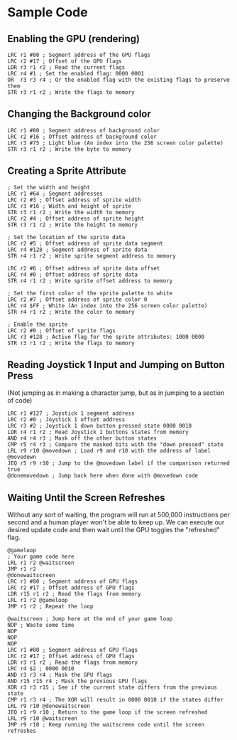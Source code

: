 # Sample Code

## Enabling the GPU (rendering)
```
LRC r1 #80 ; Segment address of the GPU flags
LRC r2 #17 ; Offset of the GPU flags
LDR r3 r1 r2 ; Read the current flags
LRC r4 #1 ; Set the enabled flag: 0000 0001
OR  r3 r3 r4 ; Or the enabled flag with the existing flags to preserve them
STR r3 r1 r2 ; Write the flags to memory
```

## Changing the Background color
```
LRC r1 #80 ; Segment address of background color
LRC r2 #16 ; Offset address of background color
LRC r3 #75 ; Light blue (An index into the 256 screen color palette)
STR r3 r1 r2 ; Write the byte to memory
```

## Creating a Sprite Attribute
```
; Set the width and height
LRC r1 #64 ; Segment addresses
LRC r2 #3 ; Offset address of sprite width
LRC r3 #16 ; Width and height of sprite
STR r3 r1 r2 ; Write the width to memory
LRC r2 #4 ; Offset address of sprite height
STR r3 r1 r2 ; Write the height to memory

; Set the location of the sprite data
LRC r2 #5 ; Offset address of sprite data segment
LRC r4 #128 ; Segment address of sprite data
STR r4 r1 r2 ; Write sprite segment address to memory

LRC r2 #6 ; Offset address of sprite data offset
LRC r4 #0 ; Offset address of sprite data
STR r4 r1 r2 ; Write sprite offset address to memory

; Set the first color of the sprite palette to white
LRC r2 #7 ; Offset address of sprite color 0
LRC r4 $FF ; White (An index into the 256 screen color palette)
STR r4 r1 r2 ; Write the color to memory

; Enable the sprite
LRC r2 #0 ; Offset of sprite flags
LRC r3 #128 ; Active flag for the sprite attributes: 1000 0000
STR r3 r1 r2 ; Write the flags to memory
```
## Reading Joystick 1 Input and Jumping on Button Press
(Not jumping as in making a character jump, but as in jumping to a section of code)
```
LRC r1 #127 ; Joystick 1 segment address
LRC r2 #0 ; Joystick 1 offset address
LRC r3 #2 ; Joystick 1 down button pressed state 0000 0010
LDR r4 r1 r2 ; Read Joystick 1 buttons states from memory
AND r4 r4 r3 ; Mask off the other button states
CMP r5 r4 r3 ; Compare the masked bits with the "down pressed" state
LRL r9 r10 @movedown ; Load r9 and r10 with the address of label @movedown
JEQ r5 r9 r10 ; Jump to the @movedown label if the comparison returned true
@donemovedown ; Jump back here when done with @movedown code
```

## Waiting Until the Screen Refreshes
Without any sort of waiting, the program will run at 500,000 instructions per second and a human player won't be able to keep up. We can execute our desired update code and then wait until the GPU toggles the "refreshed" flag.
```
@gameloop
; Your game code here
LRL r1 r2 @waitscreen
JMP r1 r2
@donewaitscreen
LRC r1 #80 ; Segment address of GPU flags
LRC r2 #17 ; Offset address of GPU flags
LDR r15 r1 r2 ; Read the flags from memory
LRL r1 r2 @gameloop
JMP r1 r2 ; Repeat the loop

@waitscreen ; Jump here at the end of your game loop
NOP ; Waste some time
NOP
NOP
NOP
LRC r1 #80 ; Segment address of GPU flags
LRC r2 #17 ; Offset address of GPU flags
LDR r3 r1 r2 ; Read the flags from memory
LRC r4 $2 ; 0000 0010
AND r3 r3 r4 ; Mask the GPU flags
AND r15 r15 r4 ; Mask the previous GPU flags
XOR r3 r3 r15 ; See if the current state differs from the previous state
CMP r1 r3 r4 ; The XOR will result in 0000 0010 if the states differ
LRL r9 r10 @donewaitscreen
JEQ r1 r9 r10 ; Return to the game loop if the screen refreshed
LRL r9 r10 @waitscreen
JMP r9 r10 ; Keep running the waitscreen code until the screen refreshes
```
